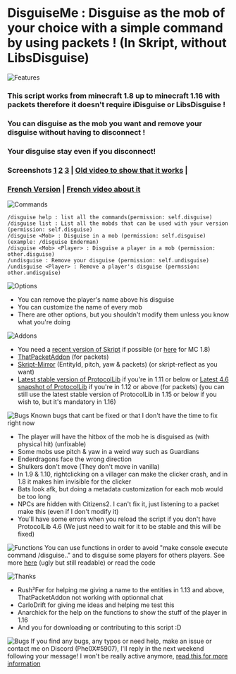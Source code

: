 # DisguiseMe : Disguise as the mob of your choice with a simple command by using packets ! (In Skript, without LibsDisguise)
![Features](https://i.ibb.co/K5yHB5w/Features.png)
### This script works from minecraft 1.8 up to minecraft 1.16 with packets therefore it doesn't require iDisguise or LibsDisguise ! 
### You can disguise as the mob you want and remove your disguise without having to disconnect !
### Your disguise stay even if you disconnect!
### Screenshots [1](https://ibb.co/K7NqxMj) [2](https://ibb.co/64wPh7p) [3](https://i.ibb.co/FJsw4Sb/2020-04-23-14-32-09.png) | [Old video to show that it works](https://www.youtube.com/watch?v=cP3a86qPIWE) |
### [French Version](https://skript-mc.fr/forum/files/file/322-disguiseme/) | [French video about it](https://www.youtube.com/watch?v=9tYIYT4FVgo)
![Commands](https://i.ibb.co/fYBf22L/Commands.png)
```
/disguise help : list all the commands(permission: self.disguise)
/disguise list : List all the mobds that can be used with your version (permission: self.disguise)
/disguise <Mob> : Disguise in a mob (permission: self.disguise) (example: /disguise Enderman)
/disguise <Mob> <Player> : Disguise a player in a mob (permission: other.disguise)
/undisguise : Remove your disguise (permission: self.undisguise)
/undisguise <Player> : Remove a player's disguise (permssion: other.undisguise)
```
![Options](https://i.ibb.co/SJ9Mwcg/Options.png)
 * You can remove the player's name above his disguise
 * You can customize the name of every mob
 * There are other options, but you shouldn't modify them unless you know what you're doing

![Addons](https://i.ibb.co/QdcGkjv/Addons.png)
* You need a [recent version of Skript](https://github.com/SkriptLang/Skript/releases) if possible (or [here](https://github.com/Matocolotoe/Skript-1.8/releases) for MC 1.8)
* [ThatPacketAddon](https://forums.skunity.com/resources/thatpacketaddon.847/) (for packets)
* [Skript-Mirror](https://skripttools.net/dl/skript-mirror+2.0.0-SNAPSHOT.jar) (EntityId, pitch, yaw & packets) (or skript-reflect as you want)
* [Latest stable version of ProtocolLib](https://www.spigotmc.org/resources/protocollib.1997/) if you're in 1.11 or below or [Latest 4.6 snapshot of ProtocolLib](https://ci.dmulloy2.net/job/ProtocolLib/) if you're in 1.12 or above (for packets) (you can still use the latest stable version of ProtocolLib in 1.15 or below if you wish to, but it's mandatory in 1.16)

![Bugs](https://i.ibb.co/Jj9pkD7/bugs.png)
Known bugs that cant be fixed or that I don't have the time to fix right now
* The player will have the hitbox of the mob he is disguised as (with physical hit) (unfixable)
* Some mobs use pitch & yaw in a weird way such as Guardians
* Enderdragons face the wrong direction
* Shulkers don't move (They don't move in vanilla)
* In 1.9 & 1.10, rightclicking on a villager can make the clicker crash, and in 1.8 it makes him invisible for the clicker
* Bats look afk, but doing a metadata customization for each mob would be too long
* NPCs are hidden with Citizens2. I can't fix it, just listening to a packet make this (even if I don't modify it)
* You'll have some errors when you reload the script if you don't have ProtocolLib 4.6 (We just need to wait for it to be stable and this will be fixed)

![Functions](https://i.ibb.co/GdzPPfj/Functions.png)
You can use functions in order to avoid "make console execute command /disguise.." and to disguise some players for others players. See more [here](https://phe0x.fr/DisguiseMe/Functions.html) (ugly but still readable) or read the code

![Thanks](https://i.ibb.co/MkrDvfz/Thanks.png)
* Rush²Fer for helping me giving a name to the entities in 1.13 and above, ThatPacketAddon not working with optionnal chat
* CarloDrift for giving me ideas and helping me test this
* Anarchick for the help on the functions to show the stuff of the player in 1.16
* And you for downloading or contributing to this script :D

![Bugs](https://i.ibb.co/ZXfW03c/Q-B.png)
If you find any bugs, any typos or need help, make an issue or contact me on Discord (Phe0X#5907), I'll reply in the next weekend following your message!
I won't be really active anymore, [read this for more information](https://www.spigotmc.org/threads/disguiseme-1-8-1-16.434216/page-2#post-3927112)
